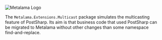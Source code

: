 ![Metalama Logo](https://raw.githubusercontent.com/postsharp/Metalama/master/images/metalama-by-postsharp-light.svg)

The `Metalama.Extensions.Multicast` package simulates the multicasting feature of PostSharp. Its aim is that business code that used PostSharp can be migrated to Metalama without other changes than some namespace find-and-replace.
